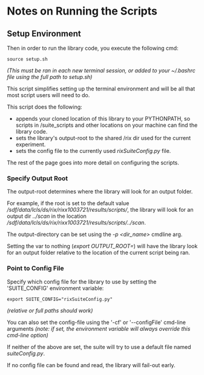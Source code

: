 # Notes on Running the Scripts

## Setup Environment

Then in order to run the library code, you execute the following cmd:
```
source setup.sh
```
_(This must be ran in each new terminal session, or added to your ~/.bashrc file using the full path to setup.sh)_

This script simplifies setting up the terminal environment and will be all that most script users will need to do. 

This script does the following:
* appends your cloned location of this library to your PYTHONPATH, so scripts in /suite_scripts and other locations on your machine can find the library code.
* sets the library's output-root to the shared /rix dir used for the current experiment. 
* sets the config file to the currently used _rixSuiteConfig.py_ file.

The rest of the page goes into more detail on configuring the scripts.

### Specify Output Root

The output-root determines where the library will look for an output folder. 

For example, if the root is set to the default value _/sdf/data/lcls/ds/rix/rixx1003721/results/scripts/_, the library will look for an output dir _../scan_ in the location _/sdf/data/lcls/ds/rix/rixx1003721/results/scripts/../scan_.

The output-directory can be set using the _-p \<dir_name>_ cmdline arg.

Setting the var to nothing (_export OUTPUT_ROOT=_) will have the library look for an output folder relative to the location of the current script being ran.  


### Point to Config File

Specify which config file for the library to use by setting the 'SUITE_CONFIG' environment variable:
```
export SUITE_CONFIG="rixSuiteConfig.py" 
```
_(relative or full paths should work)_

You can also set the config-file using the '-cf' or '--configFile' cmd-line arguments 
_(note: if set, the environment variable will always override this cmd-line option)_

If neither of the above are set, the suite will try to use a default file named _suiteConfig.py_. 

If no config file can be found and read, the library will fail-out early.